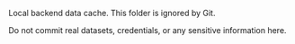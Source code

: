 Local backend data cache. This folder is ignored by Git.

Do not commit real datasets, credentials, or any sensitive information here.
